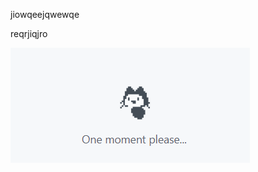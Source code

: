 ﻿










jiowqeejqwewqe


reqrjiqjro



![eqweqw](../images/Snipaste_2021-12-13_14-25-05.png)









